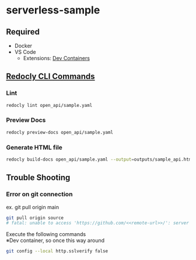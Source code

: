 # serverless-sample

## Required

* Docker
* VS Code
  * Extensions: [Dev Containers](vscode:extension/ms-vscode-remote.remote-containers)

## [Redocly CLI Commands](https://redocly.com/docs/cli/commands/#redocly-cli-commands)

### Lint

```sh
redocly lint open_api/sample.yaml
```

### Preview Docs

```sh
redocly preview-docs open_api/sample.yaml 
```

### Generate HTML file

```sh
redocly build-docs open_api/sample.yaml --output=outputs/sample_api.html
```

## Trouble Shooting

### Error on git connection

ex. git pull origin main

```sh
git pull origin source
# fatal: unable to access 'https://github.com/<<remote-url>>/': server certificate verification failed. CAfile: none CRLfile: none
```

Execute the following commands  
※Dev container, so once this way around

```sh
git config --local http.sslverify false
```
